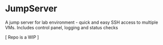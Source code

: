 # JumpServer
A jump server for lab environment - quick and easy SSH access to multiple VMs. Includes control panel, logging and status checks

[ Repo is a WIP ]
